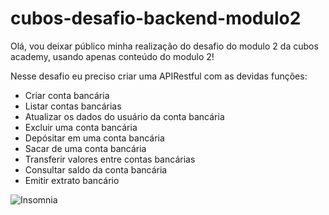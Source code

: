 # cubos-desafio-backend-modulo2
Olá, vou deixar público minha realização do desafio do modulo 2 da cubos academy, usando apenas conteúdo do modulo 2!

Nesse desafio eu preciso criar uma APIRestful com as devidas funções:
-   Criar conta bancária
-   Listar contas bancárias
-   Atualizar os dados do usuário da conta bancária
-   Excluir uma conta bancária
-   Depósitar em uma conta bancária
-   Sacar de uma conta bancária
-   Transferir valores entre contas bancárias
-   Consultar saldo da conta bancária
-   Emitir extrato bancário

![Insomnia](/cubos-desafio-backend-modulo2/assets/Captura%20de%20tela%202023-03-06%20224558.png?raw=true "Optional Title")